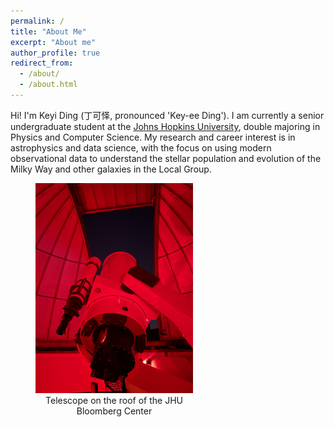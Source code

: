 ```yaml
---
permalink: /
title: "About Me"
excerpt: "About me"
author_profile: true
redirect_from: 
  - /about/
  - /about.html
---
```


Hi! I'm Keyi Ding (丁可怿, pronounced 'Key-ee Ding'). I am currently a senior undergraduate student at the [Johns Hopkins University](https://www.jhu.edu/), double majoring in Physics and Computer Science. My research and career interest is in astrophysics and data science, with the focus on using modern observational data to understand the stellar population and evolution of the Milky Way and other galaxies in the Local Group.

<figure style="width:50%; text-align: center;">
<img src='/images/IMG_5933.JPG'>
<figcaption>Telescope on the roof of the JHU Bloomberg Center</figcaption>
</figure>
